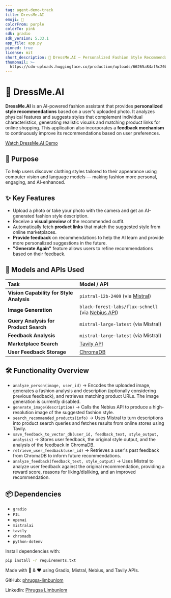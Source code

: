 ```yaml
---
tag: agent-demo-track
title: DressMe.AI
emoji: 👗
colorFrom: purple
colorTo: pink
sdk: gradio
sdk_version: 5.33.1
app_file: app.py
pinned: true
license: mit
short_description: 👗 DressMe.AI — Personalized Fashion Style Recommendations
thumbnail: >-
  https://cdn-uploads.huggingface.co/production/uploads/66265a84af5c20bdffef0120/y6FywE76xt5_n4vWEf_7K.jpeg
---
```

# 👗 DressMe.AI

**DressMe.AI** is an AI-powered fashion assistant that provides **personalized style recommendations** based on a user's uploaded photo. It analyzes physical features and suggests styles that complement individual characteristics, generating realistic visuals and matching product links for online shopping. This application also incorporates a **feedback mechanism** to continuously improve its recommendations based on user preferences.

[Watch DressMe.AI Demo](https://www.youtube.com/watch?v=6ten78F3TmQ)

## 🚀 Purpose

To help users discover clothing styles tailored to their appearance using computer vision and language models — making fashion more personal, engaging, and AI-enhanced.

## ✨ Key Features

-   Upload a photo or take your photo with the camera and get an AI-generated fashion style description.
-   Receive a **visual preview** of the recommended outfit.
-   Automatically fetch **product links** that match the suggested style from online marketplaces.
-   **Provide feedback** on recommendations to help the AI learn and provide more personalized suggestions in the future.
-   **"Generate Again"** feature allows users to refine recommendations based on their feedback.

## 🧠 Models and APIs Used

| Task                              | Model / API                                                                      |
| :-------------------------------- |:---------------------------------------------------------------------------------|
| **Vision Capability for Style Analysis** | `pixtral-12b-2409` (via [Mistral](https://mistral.ai))                           |
| **Image Generation** | `black-forest-labs/flux-schnell` (via [Nebius API](https://nebius.com/))|
| **Query Analysis for Product Search** | `mistral-large-latest` (via Mistral)                                             |
| **Feedback Analysis** | `mistral-large-latest` (via Mistral) |
| **Marketplace Search** | [Tavily API](https://www.tavily.com/)                                            |
| **User Feedback Storage** | [ChromaDB](https://www.trychroma.com/)                                           |

## 🛠️ Functionality Overview

-   `analyze_person(image, user_id)`
    → Encodes the uploaded image, generates a fashion analysis and description (optionally considering previous feedback), and retrieves matching product URLs. The image generation is currently disabled.
-   `generate_image(description)`
    → Calls the Nebius API to produce a high-resolution image of the suggested fashion style.
-   `search_recommended_products(info)`
    → Uses Mistral to turn descriptions into product search queries and fetches results from online stores using Tavily.
-   `save_feedback_to_vector_db(user_id, feedback_text, style_output, analysis)`
    → Stores user feedback, the original style output, and the analysis of the feedback in ChromaDB.
-   `retrieve_user_feedback(user_id)`
    → Retrieves a user's past feedback from ChromaDB to inform future recommendations.
-   `analyze_feedback(feedback_text, style_output)`
    → Uses Mistral to analyze user feedback against the original recommendation, providing a reward score, reasons for liking/disliking, and an improved recommendation.

## 📦 Dependencies

- `gradio`
- `PIL`
- `openai`
- `mistralai`
- `tavily`
- `chromadb`
- `python-dotenv`

Install dependencies with:

```bash
pip install -r requirements.txt
``` 

Made with 🧠 & ❤️ using Gradio, Mistral, Nebius, and Tavily APIs.

GitHub: [phrugsa-limbunlom](https://github.com/phrugsa-limbunlom)

Linkedln: [Phrugsa Limbunlom](https://www.linkedin.com/in/phrugsa-limbunlom-5b8995117/)